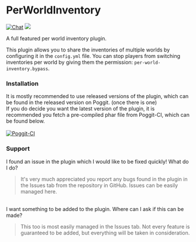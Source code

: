 # PerWorldInventory
[![Chat](https://img.shields.io/badge/chat-on%20discord-7289da.svg)](https://discord.gg/YynM57V) 
[![](https://poggit.pmmp.io/shield.api/PerWorldInventory)](https://poggit.pmmp.io/p/PerWorldInventory)  

A full featured per world inventory plugin.

This plugin allows you to share the inventories of multiple worlds by configuring it in the `config.yml` file. You can stop players from switching inventories per world by giving them the permission: `per-world-inventory.bypass`.
<br>
### Installation
It is mostly recommended to use released versions of the plugin, which can be found in the released version on Poggit. (once there is one)<br>
If you do decide you want the latest version of the plugin, it is recommended you fetch a pre-compiled phar file from Poggit-CI, which can be found below.
<br><br>
[![Poggit-CI](https://poggit.pmmp.io/ci.shield/BlockHorizons/PerWorldInventory/PerWorldInventory)](https://poggit.pmmp.io/ci/BlockHorizons/PerWorldInventory/PerWorldInventory)

### Support
I found an issue in the plugin which I would like to be fixed quickly! What do I do?<br>
> It's very much appreciated you report any bugs found in the plugin in the Issues tab from the repository in GitHub. Issues can be easily managed here.

<br>
I want something to be added to the plugin. Where can I ask if this can be made?<br>

> This too is most easily managed in the Issues tab. Not every feature is guaranteed to be added, but everything will be taken in consideration.
